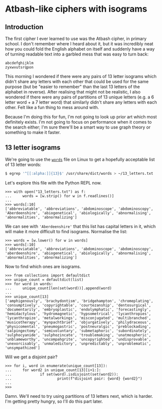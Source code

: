 <!DOCTYPE html>
<html>
<head>
<meta charset="utf-8"><title>Atbash-like ciphers</title>
<meta name="viewport" content="width=device-width, initial-scale=1">
<link rel="stylesheet" type="text/css" href="style.css">
</head>

# Atbash-like ciphers with isograms

## Introduction
The first cipher I ever learned to use was the Atbash cipher, in primary school. I don't remember
where I heard about it, but it was incredibly neat how you could fold the English alphabet on
itself and suddenly have a way of turning readable text into a garbled mess that was easy to turn
back:
```
abcdefghijklm
zyxwvutsrqpon
```

This morning I wondered if there were any pairs of 13 letter isograms which didn't share any letters
with each other that could be used for the same purpose (but be "easier to remember" than the last
13 letters of the alphabet in reverse). After realising that might not be realistic, I also wondered
if there were any pairs of partitions of 13 unique letters (e.g. a 6 letter word + a 7 letter word)
that similarly didn't share any letters with each other. Felt like a fun thing to mess around with.

Because I'm doing this for fun, I'm not going to look up prior art which most definitely exists. I'm
not going to focus on performance when it comes to the search either; I'm sure there'll be a smart
way to use graph theory or something to make it faster.

## 13 letter isograms
We're going to use the [`words`](https://en.wikipedia.org/wiki/Words_(Unix)) file on Linux to get a
hopefully acceptable list of 13 letter words:
```bash
$ egrep '^[[:alpha:]]{13}$' /usr/share/dict/words > ~/13_letters.txt
```

Let's explore this file with the Python REPL now.
```pycon
>>> with open("13_letters.txt") as f:
...     words = [w.strip() for w in f.readlines()]
...
>>> words[:10]
['abbreviatable', 'abbreviations', 'abdominoscope', 'abdominoscopy', 'Aberdeenshire', 'abiogenetical', 'abiologically', 'abnormalising', 'abnormalities', 'abnormalizing']
```

We can see with `'Aberdeenshire'` that this list has capital letters in it, which will make it more
difficult to find isograms. Normalise the list:
```pycon
>>> words = [w.lower() for w in words]
>>> words[:10]
['abbreviatable', 'abbreviations', 'abdominoscope', 'abdominoscopy', 'aberdeenshire', 'abiogenetical', 'abiologically', 'abnormalising', 'abnormalities', 'abnormalizing']
```

Now to find which ones are isograms.
```pycon
>>> from collections import defaultdict
>>> unique_count = defaultdict(list)
>>> for word in words:
...     unique_count[len(set(word))].append(word)
...
>>> unique_count[13]
['amphigenously', 'brachydontism', 'bridgehampton', 'chromeplating', 'consumptively', 'copyrightable', 'courtezanship', 'dentosurgical', 'documentarily', 'embryoplastic', 'endolymphatic', 'forecastingly', 'hemidactylous', 'hydromagnetic', 'hypsometrical', 'lycanthropies', 'lycanthropize', 'metalworkings', 'misconjugated', 'multibranched', 'musicotherapy', 'mynpachtbrief', 'objurgatively', 'philydraceous', 'physicomental', 'pneumogastric', 'postneuralgic', 'preblockading', 'salpingectomy', 'semivoluntary', 'submetaphoric', 'subordinately', 'sulphocyanide', 'sulphozincate', 'troublemaking', 'unatmospheric', 'unblameworthy', 'uncompahgrite', 'uncopyrighted', 'undisprovable', 'unexorcisably', 'unmaledictory', 'unpredictably', 'unproblematic', 'unsympathized']
```

Will we get a disjoint pair?
```pycon
>>> for i, word in enumerate(unique_count[13]):
...     for word2 in unique_count[13][i+1:]:
...             if set(word).isdisjoint(set(word2)):
...                     print(f"disjoint pair: {word} {word2}")
...
>>>
```

Damn. We'll need to try using partitions of 13 letters next, which is harder. I'm getting pretty
hungry, so I'll do this part later.
</html>

